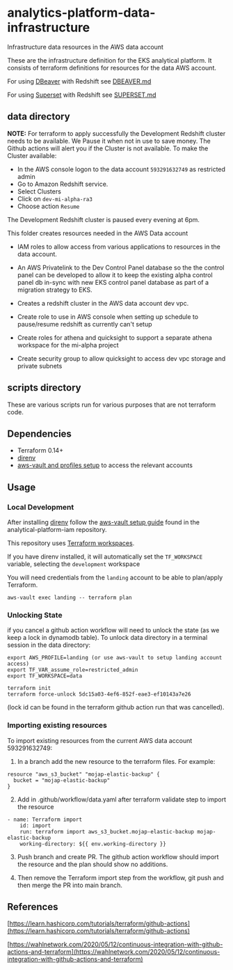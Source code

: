 <!-- markdownlint-disable -->
# analytics-platform-data-infrastructure
Infrastructure data resources in the AWS data account

These are the infrastructure definition for the EKS analytical platform. It consists of terraform definitions for resources for the data AWS account.

For using [DBeaver](https://dbeaver.io/) with Redshift see [DBEAVER.md](DBEAVER.md)

For using [Superset](https://superset.apache.org/) with Redshift see [SUPERSET.md](SUPERSET.md)

## data directory

**NOTE:** For terraform to apply successfully the Development Redshift cluster needs to be available. We Pause it when not in use to save money. The Github actions will alert you if the Cluster is not available. To make the Cluster available:
- In the AWS console logon to the data account `593291632749` as restricted admin
- Go to Amazon Redshift service. 
- Select Clusters
- Click on `dev-mi-alpha-ra3`
- Choose action `Resume`

The Development Redshift cluster is paused every evening at 6pm. 


This folder creates resources needed in the AWS Data account

- IAM roles to allow access from various applications to resources in the data account. 

- An AWS Privatelink to the Dev Control Panel database so the the control panel can be developed to allow it to keep the existing alpha control panel db in-sync with new EKS control panel database as part of a migration strategy to EKS. 

- Creates a redshift cluster in the AWS data account dev vpc. 

- Create role to use in AWS console when setting up schedule to pause/resume redshift as currently can't setup 

- Create roles for athena and quicksight to support a separate athena workspace for the mi-alpha project

- Create security group to allow quicksight to access dev vpc storage and private subnets

## scripts directory 

These are various scripts run for various purposes that are not terraform code.  

## Dependencies

- Terraform 0.14+
- [direnv](https://direnv.net/)
- [aws-vault and profiles setup](https://github.com/ministryofjustice/analytical-platform-iam/blob/main/documentation/AWS-CLI.md) to access the relevant accounts

## Usage

### Local Development

After installing [direnv](direnv.net) follow the [aws-vault setup guide](https://github.com/ministryofjustice/analytical-platform-iam/blob/main/documentation/AWS-CLI.md) found in the analytical-platform-iam repository.

This repository uses [Terraform workspaces](https://www.terraform.io/docs/state/workspaces.html#using-workspaces).

If you have direnv installed, it will automatically set the `TF_WORKSPACE` variable, selecting the `development` workspace

You will need credentials from the `landing` account to be able to plan/apply Terraform.

```shell
aws-vault exec landing -- terraform plan
```

### Unlocking State 

if you cancel a github action workflow will need to unlock the state (as we keep a lock in dynamodb table). To unlock data directory in a terminal session in the data directory:
```
export AWS_PROFILE=landing (or use aws-vault to setup landing account access)
export TF_VAR_assume_role=restricted_admin
export TF_WORKSPACE=data

terraform init 
terraform force-unlock 5dc15a03-4ef6-852f-eae3-ef10143a7e26
```
(lock id can be found in the terraform github action run that was cancelled).

### Importing existing resources 

To import existing resources from the current AWS data account 593291632749:

1. In a branch add the new resource to the terraform files. For example: 
``` 
resource "aws_s3_bucket" "mojap-elastic-backup" {
  bucket = "mojap-elastic-backup"
}
```

2. Add in .github/workflow/data.yaml after terraform validate step to import the resource
```
- name: Terraform import
    id: import
    run: terraform import aws_s3_bucket.mojap-elastic-backup mojap-elastic-backup
	working-directory: ${{ env.working-directory }}
```
3. Push branch and create PR. The github action workflow should import the resource and the plan should show no additions. 

4. Then remove the Terraform import step from the workflow, git push and then merge the PR into main branch. 


## References

[https://learn.hashicorp.com/tutorials/terraform/github-actions](https://learn.hashicorp.com/tutorials/terraform/github-actions)

[https://wahlnetwork.com/2020/05/12/continuous-integration-with-github-actions-and-terraform](https://wahlnetwork.com/2020/05/12/continuous-integration-with-github-actions-and-terraform)

